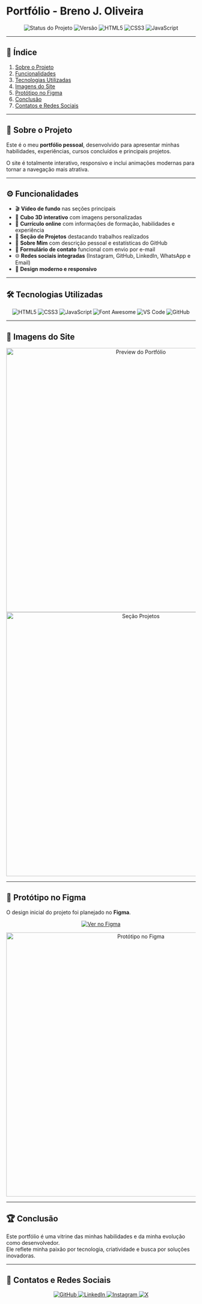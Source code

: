 #  Portfólio - Breno J. Oliveira  

<p align="center"> 
    <img src="https://img.shields.io/badge/status-concluído-green?style=for-the-badge" alt="Status do Projeto">  
  <img src="https://img.shields.io/badge/versão-1.0-blue?style=for-the-badge" alt="Versão"> 
  <img src="https://img.shields.io/badge/HTML5-E34F26?style=for-the-badge&logo=html5&logoColor=white" alt="HTML5"> 
  <img src="https://img.shields.io/badge/CSS3-1572B6?style=for-the-badge&logo=css3&logoColor=white" alt="CSS3"> 
  <img src="https://img.shields.io/badge/JavaScript-F7DF1E?style=for-the-badge&logo=javascript&logoColor=black" alt="JavaScript"> 
</p>

---

## 📑 Índice  

1. [Sobre o Projeto](#-sobre-o-projeto)  
2. [Funcionalidades](#-funcionalidades)  
3. [Tecnologias Utilizadas](#-tecnologias-utilizadas)  
4. [Imagens do Site](#-imagens-do-site)  
5. [Protótipo no Figma](#-protótipo-no-figma)  
6. [Conclusão](#-conclusão)  
7. [Contatos e Redes Sociais](#-contatos-e-redes-sociais)  

---

## 🎯 Sobre o Projeto  

Este é o meu **portfólio pessoal**, desenvolvido para apresentar minhas habilidades, experiências, cursos concluídos e principais projetos.  

O site é totalmente interativo, responsivo e inclui animações modernas para tornar a navegação mais atrativa.  

---

## ⚙️ Funcionalidades  

- 🎬 **Vídeo de fundo** nas seções principais  
- 🧊 **Cubo 3D interativo** com imagens personalizadas  
- 📄 **Currículo online** com informações de formação, habilidades e experiência  
- 📂 **Seção de Projetos** destacando trabalhos realizados  
- 🙋 **Sobre Mim** com descrição pessoal e estatísticas do GitHub  
- 📩 **Formulário de contato** funcional com envio por e-mail  
- 🌐 **Redes sociais integradas** (Instagram, GitHub, LinkedIn, WhatsApp e Email)  
- 🎨 **Design moderno e responsivo**  

---

## 🛠 Tecnologias Utilizadas  

<p align="center">
  <img src="https://img.shields.io/badge/HTML5-E34F26?style=for-the-badge&logo=html5&logoColor=white" alt="HTML5">
  <img src="https://img.shields.io/badge/CSS3-1572B6?style=for-the-badge&logo=css3&logoColor=white" alt="CSS3">
  <img src="https://img.shields.io/badge/JavaScript-F7DF1E?style=for-the-badge&logo=javascript&logoColor=black" alt="JavaScript">
  <img src="https://img.shields.io/badge/FontAwesome-528DD7?style=for-the-badge&logo=fontawesome&logoColor=white" alt="Font Awesome">
  <img src="https://img.shields.io/badge/VSCode-007ACC?style=for-the-badge&logo=visualstudiocode&logoColor=white" alt="VS Code">
  <img src="https://img.shields.io/badge/GitHub-181717?style=for-the-badge&logo=github&logoColor=white" alt="GitHub">
</p>  

---

## 📸 Imagens do Site  

<p align="center">
  <img src="img/preview1.png" alt="Preview do Portfólio" width="700px">  
  <img src="img/preview2.png" alt="Seção Projetos" width="700px">  
</p>  

---

## 🎨 Protótipo no Figma  

O design inicial do projeto foi planejado no **Figma**.  

<p align="center">
  <a href="https://www.figma.com/design/SEU-LINK-AQUI" target="_blank">
    <img src="https://img.shields.io/badge/Ver%20no-Figma-blue?style=for-the-badge&logo=figma&logoColor=white" alt="Ver no Figma">
  </a>
</p>

<p align="center">
  <img src="img/figma-preview.png" alt="Protótipo no Figma" width="700px">  
</p>  

---

## 🏆 Conclusão  

Este portfólio é uma vitrine das minhas habilidades e da minha evolução como desenvolvedor.  
Ele reflete minha paixão por tecnologia, criatividade e busca por soluções inovadoras.  

---

## 👤 Contatos e Redes Sociais  
<p align="center"> 
  <a href="https://github.com/Breno-J-Oliveira" target="_blank"> 
    <img src="https://img.shields.io/badge/GitHub-181717?style=for-the-badge&logo=github&logoColor=white" alt="GitHub"> 
  </a> 
  <a href="https://www.linkedin.com/in/breno-j-oliveira-672619352/" target="_blank"> 
    <img src="https://img.shields.io/badge/LinkedIn-0A66C2?style=for-the-badge&logo=linkedin&logoColor=white" alt="LinkedIn"> 
  </a> 
  <a href="https://www.instagram.com/seu-perfil" target="_blank"> 
    <img src="https://img.shields.io/badge/Instagram-E4405F?style=for-the-badge&logo=instagram&logoColor=white" alt="Instagram"> 
  </a> 
  <a href="https://x.com/seu-perfil" target="_blank"> 
    <img src="https://img.shields.io/badge/X-1DA1F2?style=for-the-badge&logo=x&logoColor=white" alt="X"> 
  </a> 
</p>  
